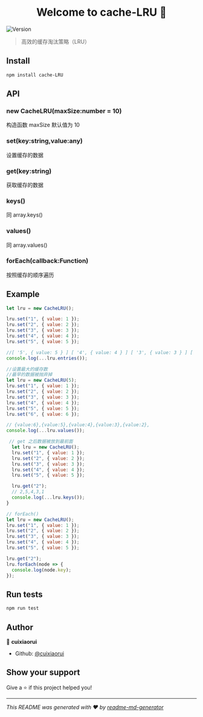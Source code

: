 <h1 align="center">Welcome to cache-LRU 👋</h1>
<p>
  <img alt="Version" src="https://img.shields.io/badge/version-1.0.0-blue.svg?cacheSeconds=2592000" />
</p>

> 高效的缓存淘汰策略（LRU）


## Install

```sh
npm install cache-LRU
``` 

## API

### new CacheLRU(maxSize:number = 10)

构造函数
maxSize 默认值为 10

### set(key:string,value:any)

设置缓存的数据

### get(key:string)

获取缓存的数据

### keys()

同 array.keys()

### values()

同 array.values()

### forEach(callback:Function)

按照缓存的顺序遍历

## Example

```js
let lru = new CacheLRU();

lru.set("1", { value: 1 });
lru.set("2", { value: 2 });
lru.set("3", { value: 3 });
lru.set("4", { value: 4 });
lru.set("5", { value: 5 });

//[ '5', { value: 5 } ] [ '4', { value: 4 } ] [ '3', { value: 3 } ] [ '2', { value: 2 } ] [ '1', { value: 1 } ]
console.log(...lru.entries());
```

```js
//设置最大的缓存数
//最早的数据被抛弃掉
let lru = new CacheLRU(5);
lru.set("1", { value: 1 });
lru.set("2", { value: 2 });
lru.set("3", { value: 3 });
lru.set("4", { value: 4 });
lru.set("5", { value: 5 });
lru.set("6", { value: 6 });

// {value:6},{value:5},{value:4},{value:3},{value:2},
console.log(...lru.values());
```

```js
 // get 之后数据被放到最前面
  let lru = new CacheLRU();
  lru.set("1", { value: 1 });
  lru.set("2", { value: 2 });
  lru.set("3", { value: 3 });
  lru.set("4", { value: 4 });
  lru.set("5", { value: 5 });

  lru.get("2");
  // 2,5,4,3,1
  console.log(...lru.keys());
}
```

```js
// forEach()
let lru = new CacheLRU();
lru.set("1", { value: 1 });
lru.set("2", { value: 2 });
lru.set("3", { value: 3 });
lru.set("4", { value: 4 });
lru.set("5", { value: 5 });

lru.get("2");
lru.forEach(node => {
  console.log(node.key);
});
```

## Run tests

```sh
npm run test
```

## Author

👤 **cuixiaorui**

- Github: [@cuixiaorui](https://github.com/cuixiaorui)

## Show your support

Give a ⭐️ if this project helped you!

---

_This README was generated with ❤️ by [readme-md-generator](https://github.com/kefranabg/readme-md-generator)_
